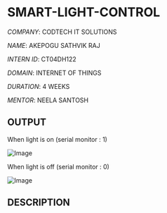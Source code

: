 # SMART-LIGHT-CONTROL

*COMPANY*: CODTECH IT SOLUTIONS 

*NAME*: AKEPOGU SATHVIK RAJ 

*INTERN ID*: CT04DH122

*DOMAIN*: INTERNET OF THINGS

*DURATION*: 4 WEEKS

*MENTOR*: NEELA SANTOSH

## OUTPUT

When light is on (serial monitor : 1)

![Image](https://github.com/user-attachments/assets/6a23b4a0-52a5-4230-90f9-2162d4571c24)  

When light is off (serial monitor : 0)

![Image](https://github.com/user-attachments/assets/a62f74c6-c327-481d-9569-9169a091b7d8)

## DESCRIPTION


